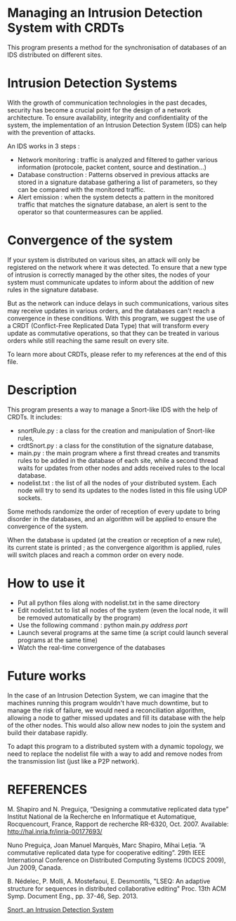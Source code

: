 # Managing an Intrusion Detection System with CRDTs
This program presents a method for the synchronisation of databases of an IDS distributed on different sites.

# Intrusion Detection Systems
With the growth of communication technologies in the past decades, security has become a crucial point for the design of a network architecture. To ensure availability, integrity and confidentiality of the system, the implementation of an Intrusion Detection System (IDS) can help with the prevention of attacks.

An IDS works in 3 steps :
- Network monitoring : traffic is analyzed and filtered to gather various information (protocole, packet content, source and destination...)
- Database construction : Patterns observed in previous attacks are stored in a signature database gathering a list of parameters, so they can be compared with the monitored traffic.
- Alert emission : when the system detects a pattern in the monitored traffic that matches the signature database, an alert is sent to the operator so that countermeasures can be applied.

# Convergence of the system
If your system is distributed on various sites, an attack will only be registered on the network where it was detected. To ensure that a new type of intrusion is correctly managed by the other sites, the nodes of your system must communicate updates to inform about the addition of new rules in the signature database.

But as the network can induce delays in such communications, various sites may receive updates in various orders, and the databases can't reach a convergence in these conditions. With this program, we suggest the use of a CRDT (Conflict-Free Replicated Data Type) that will transform every update as commutative operations, so that they can be treated in various orders while still reaching the same result on every site.

To learn more about CRDTs, please refer to my references at the end of this file.

# Description
This program presents a way to manage a Snort-like IDS with the help of CRDTs. It includes:
- snortRule.py : a class for the creation and manipulation of Snort-like rules,
- crdtSnort.py : a class for the constitution of the signature database,
- main.py : the main program where a first thread creates and transmits rules to be added in the database of each site, while a second thread waits for updates from other nodes and adds received rules to the local database.
- nodelist.txt : the list of all the nodes of your distributed system. Each node will try to send its updates to the nodes listed in this file using UDP sockets.

Some methods randomize the order of reception of every update to bring disorder in the databases, and an algorithm will be applied to ensure the convergence of the system.

When the database is updated (at the creation or reception of a new rule), its current state is printed ; as the convergence algorithm is applied, rules will switch places and reach a common order on every node.

# How to use it
- Put all python files along with nodelist.txt in the same directory
- Edit nodelist.txt to list all nodes of the system (even the local node, it will be removed automatically by the program)
- Use the following command : python main.py *address* *port*
- Launch several programs at the same time (a script could launch several programs at the same time)
- Watch the real-time convergence of the databases

# Future works
In the case of an Intrusion Detection System, we can imagine that the machines running this program wouldn't have much downtime, but to manage the risk of failure, we would need a reconciliation algorithm, allowing a node to gather missed updates and fill its database with the help of the other nodes. This would also allow new nodes to join the system and build their database rapidly.

To adapt this program to a distributed system with a dynamic topology, we need to replace the nodelist file with a way to add and remove nodes from the transmission list (just like a P2P network).

# REFERENCES
M. Shapiro and N. Preguiça, “Designing a commutative replicated data type”
Institut National de la Recherche en Informatique et Automatique, Rocquencourt, France, Rapport de recherche RR-6320, Oct. 2007.
Available: http://hal.inria.fr/inria-00177693/

Nuno Preguiça, Joan Manuel Marquès, Marc Shapiro, Mihai Leția. “A commutative replicated data type for cooperative editing”.
29th IEEE International Conference on Distributed Computing Systems (ICDCS 2009), Jun 2009, Canada.

B. Nédelec, P. Molli, A. Mostefaoui, E. Desmontils, "LSEQ: An adaptive structure for sequences in distributed collaborative editing"
Proc. 13th ACM Symp. Document Eng., pp. 37-46, Sep. 2013.

[Snort, an Intrusion Detection System](https://www.snort.org/)

